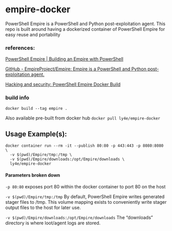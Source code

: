 # empire-docker
PowerShell Empire is a PowerShell and Python post-exploitation agent.
This repo is built around having a dockerized container of PowerShell Empire for easy reuse and portability

### references:
[PowerShell Empire | Building an Empire with PowerShell](http://www.powershellempire.com/)


[GitHub - EmpireProject/Empire: Empire is a PowerShell and Python post-exploitation agent.](https://github.com/EmpireProject/Empire)


[Hacking and security: PowerShell Empire Docker Build](http://hackingandsecurity.blogspot.com/2017/07/powershell-empire-docker-build.html)


### build info

`docker build --tag empire .`

Also available pre-built from docker hub `docker pull ly4e/empire-docker`

## Usage Example(s):

```
docker container run --rm -it --publish 80:80 -p 443:443 -p 8080:8080 \
  -v $(pwd)/Empire/tmp:/tmp \
  -v $(pwd)/Empire/downloads:/opt/Empire/downloads \
  ly4e/empire-docker
```
#### Parameters broken down
`-p 80:80` exposes port 80 within the docker container to port 80 on the host

`-v $(pwd)/Empire/tmp:/tmp` By default, PowerShell Empire writes generated stager files to /tmp. This volume mapping exists to conveniently write stager output files to the host for later use.

`-v $(pwd)/Empire/downloads:/opt/Empire/downloads` The “downloads” directory is where loot/agent logs are stored.
